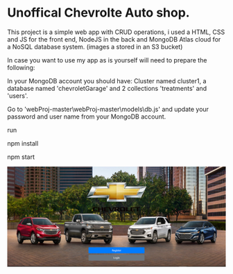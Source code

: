# Unoffical Chevrolte Auto shop.
This project is a simple web app with CRUD operations,
i used a HTML, CSS and JS for the front end, NodeJS in the back and MongoDB Atlas cloud for a NoSQL database system.
(images a stored in an S3 bucket)

In case you want to use my app as is yourself will need to prepare the following:

In your MongoDB account you should have:
Cluster named cluster1, a database named 'chevroletGarage' and 2 collections 'treatments' and 'users'.

Go to 'webProj-master\webProj-master\models\db.js' and update your password and user name from your MongoDB account.

run

npm install

npm start

![Screenshot of home page](home.png)
